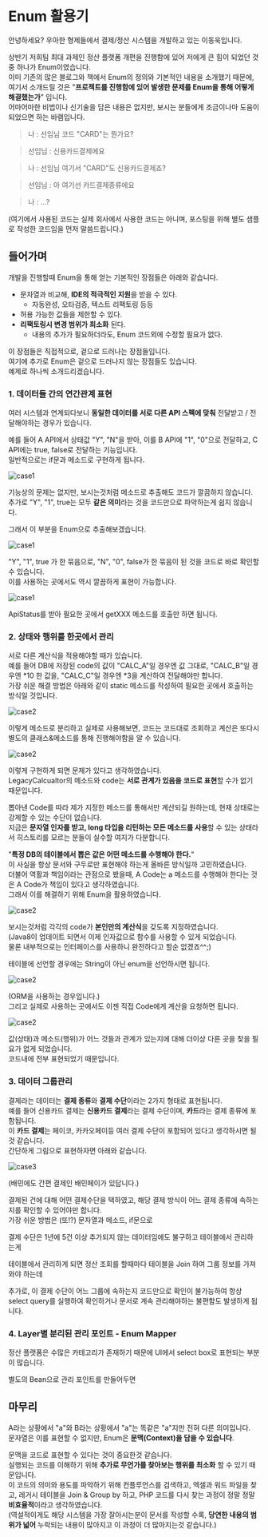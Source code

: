 # Enum 활용기

안녕하세요? 우아한 형제들에서 결제/정산 시스템을 개발하고 있는 이동욱입니다.  
  
상반기 저희팀 최대 과제인 정산 플랫폼 개편을 진행함에 있어 저에게 큰 힘이 되었던 것 중 하나가 Enum이였습니다.  
이미 기존의 많은 블로그와 책에서 Enum의 정의와 기본적인 내용을 소개했기 때문에, 여기서 소개드릴 것은 "**프로젝트를 진행함에 있어 발생한 문제를 Enum을 통해 어떻게 해결했는가**" 입니다.  
어마어마한 비법이나 신기술을 담은 내용은 없지만, 보시는 분들에게 조금이나마 도움이 되었으면 하는 바램입니다.

> 나 : 선임님 코드 "CARD"는 뭔가요?  

> 선임님 : 신용카드결제에요

> 나 : 선임님 여기서 "CARD"도 신용카드결제죠?

> 선임님 : 아 여기선 카드결제종류에요

> 나 : ...?


(여기에서 사용된 코드는 실제 회사에서 사용한 코드는 아니며, 포스팅을 위해 별도 샘플로 작성한 코드임을 먼저 말씀드립니다.)  

## 들어가며

개발을 진행할때 Enum을 통해 얻는 기본적인 장점들은 아래와 같습니다.  

* 문자열과 비교해, **IDE의 적극적인 지원**을 받을 수 있다.
  * 자동완성, 오타검증, 텍스트 리팩토링 등등
* 허용 가능한 값들을 제한할 수 있다.
* **리팩토링시 변경 범위가 최소화** 된다.
  * 내용의 추가가 필요하더라도, Enum 코드외에 수정할 필요가 없다.

이 장점들은 직접적으로, 겉으로 드러나는 장점들입니다.  
여기에 추가로 Enum은 겉으로 드러나지 않는 장점들도 있습니다.  
예제로 하나씩 소개드리겠습니다.  

### 1. 데이터들 간의 연간관계 표현

여러 시스템과 연계되다보니 **동일한 데이터를 서로 다른 API 스펙에 맞춰** 전달받고 / 전달해야하는 경우가 있습니다.  
  
예를 들어 A API에서 상태값 "Y", "N"을 받아, 이를 B API에 "1", "0"으로 전달하고, C API에는 true, false로 전달하는 기능입니다.  
일반적으로는 if문과 메소드로 구현하게 됩니다.

![case1](./images/case1_legacy.png)

기능상의 문제는 없지만, 보시는것처럼 메소드로 추출해도 코드가 깔끔하지 않습니다.  
추가로 "Y", "1", true는 모두 **같은 의미**라는 것을 코드만으로 파악하는게 쉽지 않습니다.  
  
그래서 이 부분을 Enum으로 추출해보겠습니다.

![case1](./images/case1_enum.png)

"Y", "1", true 가 한 묶음으로, "N", "0", false가 한 묶음이 된 것을 코드로 바로 확인할 수 있습니다.  
이를 사용하는 곳에서도 역시 깔끔하게 표현이 가능합니다.  

![case1](./images/case1_test.png)

ApiStatus를 받아 필요한 곳에서 getXXX 메소드를 호출만 하면 됩니다.  

### 2. 상태와 행위를 한곳에서 관리

서로 다른 계산식을 적용해야할 때가 있습니다.  
예를 들어 DB에 저장된 code의 값이 "CALC_A"일 경우엔 값 그대로, "CALC_B"일 경우엔 *10 한 값을, "CALC_C"일 경우엔 *3을 계산하여 전달해야만 합니다.  
가장 쉬운 해결 방법은 아래와 같이 static 메소드를 작성하여 필요한 곳에서 호출하는 방식일 것입니다.

![case2](./images/case2_legacy.png)

이렇게 메소드로 분리하고 실제로 사용해보면, 코드는 코드대로 조회하고 계산은 또다시 별도의 클래스&메소드를 통해 진행해야함을 알 수 있습니다.

![case2](./images/case2_legacy_test.png)

이렇게 구현하게 되면 문제가 있다고 생각하였습니다.  
LegacyCalcualtor의 메소드와 code는 **서로 관계가 있음을 코드로 표현**할 수가 없기 때문입니다.  
  
뽑아낸 Code를 따라 제가 지정한 메소드를 통해서만 계산되길 원하는데, 현재 상태로는 강제할 수 있는 수단이 없습니다.  
지금은 **문자열 인자를 받고, long 타입을 리턴하는 모든 메소드를 사용**할 수 있는 상태라서 히스토리를 모르는 분들이 실수할 여지가 다분합니다.  
  
"**특정 DB의 테이블에서 뽑은 값은 어떤 메소드를 수행해야 한다.**"  
이 사실을 항상 문서와 구두로만 표현해야 하는게 올바른 방식일까 고민하였습니다.  
더불어 역활과 책임이라는 관점으로 봤을때, A Code는 a 메소드를 수행해야 한다는 것은 A Code가 책임이 있다고 생각하였습니다.  
그래서 이를 해결하기 위해 Enum을 활용하였습니다.  

![case2](./images/case2_enum.png)

보시는것처럼 각각의 code가 **본인만의 계산식**을 갖도록 지정하였습니다.  
(Java8이 업데이트 되면서 이제 인자값으로 함수를 사용할 수 있게 되었습니다.  
물론 내부적으로는 인터페이스를 사용하니 완전하다고 할순 없겠죠^^;)  
  
테이블에 선언할 경우에는 String이 아닌 enum을 선언하시면 됩니다.  

![case2](./images/case2_enum_table.png)

(ORM을 사용하는 경우입니다.)  
그리고 실제로 사용하는 곳에서도 이젠 직접 Code에게 계산을 요청하면 됩니다.

![case2](./images/case2_enum_test.png)

값(상태)과 메소드(행위)가 어느 것들과 관계가 있는지에 대해 더이상 다른 곳을 찾을 필요가 없게 되었습니다.  
코드내에 전부 표현되었기 때문입니다.  

### 3. 데이터 그룹관리

결제라는 데이터는 **결제 종류**와 **결제 수단**이라는 2가지 형태로 표현됩니다.  
예를 들어 신용카드 결제는 **신용카드 결제**라는 결제 수단이며, **카드**라는 결제 종류에 포함됩니다.  
이 **카드 결제**는 페이코, 카카오페이등 여러 결제 수단이 포함되어 있다고 생각하시면 될 것 같습니다.  
간단하게 그림으로 표현하자면 아래와 같습니다.

![case3](./images/case3_group.png)

(배민에도 간편 결제인 배민페이가 있답니다.)  
  
결제된 건에 대해 어떤 결제수단을 택하였고, 해당 결제 방식이 어느 결제 종류에 속하는지를 확인할 수 있어야만 합니다.  
가장 쉬운 방법은 (또!?) 문자열과 메소드, if문으로

결제 수단은 1년에 5건 이상 추가되지 않는 데이터임에도 불구하고 테이블에서 관리하는게 

테이블에서 관리하게 되면 정산 조회를 할때마다 테이블을 Join 하여 그룹 정보를 가져와야 하는데 

추가로, 이 결제 수단이 어느 그룹에 속하는지 코드만으로 확인이 불가능하여 항상 select query를 실행하여 확인하거나 문서로 계속 관리해야하는 불편함도 발생하게 됩니다.


### 4. Layer별 분리된 관리 포인트 - Enum Mapper

정산 플랫폼은 수많은 카테고리가 존재하기 때문에 UI에서 select box로 표현되는 부분이 많습니다.  

별도의 Bean으로 관리 포인트를 만들어두면 



## 마무리

A라는 상황에서 "a"와 B라는 상황에서 "a"는 똑같은 "a"지만 전혀 다른 의미입니다.  
문자열은 이를 표현할 수 없지만, Enum은 **문맥(Context)을 담을 수 있습니다**.  
  
문맥을 코드로 표현할 수 있다는 것이 중요한것 같습니다.  
실행되는 코드를 이해하기 위해 **추가로 무언가를 찾아보는 행위를 최소화** 할 수 있기 때문입니다.   
이 코드의 의미와 용도를 파악하기 위해 컨플루언스를 검색하고, 엑셀과 워드 파일을 찾고, 레거시 테이블을 Join & Group by 하고, PHP 코드를 다시 찾는 과정이 정말 정말 **비효율적**이라고 생각하였습니다.  
(역설적이게도 해당 시스템을 가장 잘아시는분이 문서를 작성할 수록, **당연한 내용의 범위가 넓어** 누락되는 내용이 많아지고 이 과정이 더 많아지는것 같습니다.)  
  



